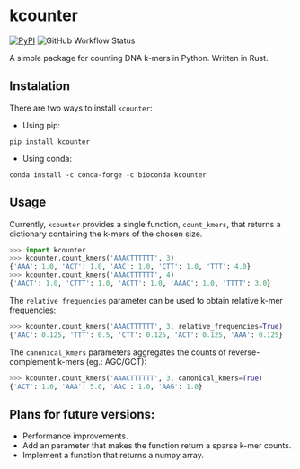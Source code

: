 # kcounter

[![PyPI](https://img.shields.io/pypi/v/kcounter.svg?label=PyPI&color=green)](https://pypi.python.org/pypi/kcounter)
![GitHub Workflow Status](https://img.shields.io/github/workflow/status/apcamargo/kcounter/kcounter%20workflow?label=Build%20%26%20test&logo=github)

A simple package for counting DNA k-mers in Python. Written in Rust.

## Instalation

There are two ways to install `kcounter`:

- Using pip:

```
pip install kcounter
```

- Using conda:

```
conda install -c conda-forge -c bioconda kcounter
```

## Usage

Currently, `kcounter` provides a single function, `count_kmers`, that returns a dictionary containing the k-mers of the chosen size.

```python
>>> import kcounter
>>> kcounter.count_kmers('AAACTTTTTT', 3)
{'AAA': 1.0, 'ACT': 1.0, 'AAC': 1.0, 'CTT': 1.0, 'TTT': 4.0}
>>> kcounter.count_kmers('AAACTTTTTT', 4)
{'AACT': 1.0, 'CTTT': 1.0, 'ACTT': 1.0, 'AAAC': 1.0, 'TTTT': 3.0}
```

The `relative_frequencies` parameter can be used to obtain relative k-mer frequencies:

```python
>>> kcounter.count_kmers('AAACTTTTTT', 3, relative_frequencies=True)
{'AAC': 0.125, 'TTT': 0.5, 'CTT': 0.125, 'ACT': 0.125, 'AAA': 0.125}
```

The `canonical_kmers` parameters aggregates the counts of reverse-complement k-mers (eg.: AGC/GCT):

```python
>>> kcounter.count_kmers('AAACTTTTTT', 3, canonical_kmers=True)
{'ACT': 1.0, 'AAA': 5.0, 'AAC': 1.0, 'AAG': 1.0}
```

## Plans for future versions:

- Performance improvements.
- Add an parameter that makes the function return a sparse k-mer counts.
- Implement a function that returns a numpy array.
